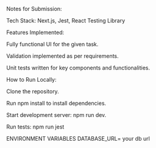 
Notes for Submission:

Tech Stack: Next.js, Jest, React Testing Library 

Features Implemented:

Fully functional UI for the given task.

Validation implemented as per requirements.

Unit tests written for key components and functionalities.

How to Run Locally:

Clone the repository.

Run npm install to install dependencies.

Start development server: npm run dev.

Run tests: npm run jest

ENVIRONMENT VARIABLES
DATABASE_URL= your db url
